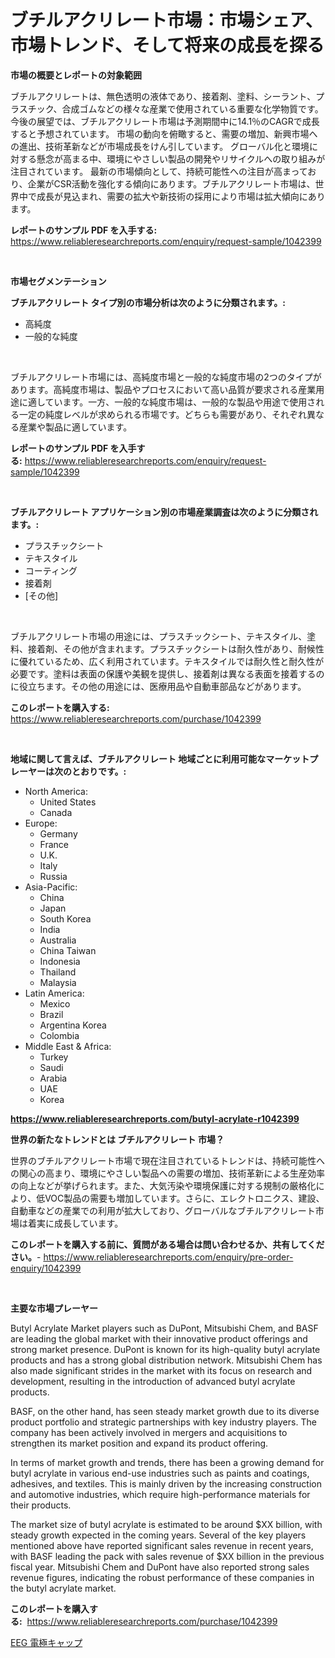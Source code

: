 <p><h1>ブチルアクリレート市場：市場シェア、市場トレンド、そして将来の成長を探る</h1></p><p><strong>市場の概要とレポートの対象範囲</strong></p>
<p><p>ブチルアクリレートは、無色透明の液体であり、接着剤、塗料、シーラント、プラスチック、合成ゴムなどの様々な産業で使用されている重要な化学物質です。 今後の展望では、ブチルアクリレート市場は予測期間中に14.1％のCAGRで成長すると予想されています。 市場の動向を俯瞰すると、需要の増加、新興市場への進出、技術革新などが市場成長をけん引しています。 グローバル化と環境に対する懸念が高まる中、環境にやさしい製品の開発やリサイクルへの取り組みが注目されています。 最新の市場傾向として、持続可能性への注目が高まっており、企業がCSR活動を強化する傾向にあります。ブチルアクリレート市場は、世界中で成長が見込まれ、需要の拡大や新技術の採用により市場は拡大傾向にあります。</p></p>
<p><strong>レポートのサンプル PDF を入手する:</strong> <a href="https://www.reliableresearchreports.com/enquiry/request-sample/1042399">https://www.reliableresearchreports.com/enquiry/request-sample/1042399</a></p>
<p>&nbsp;</p>
<p><strong>市場セグメンテーション</strong></p>
<p><strong>ブチルアクリレート タイプ別の市場分析は次のように分類されます。:</strong></p>
<p><ul><li>高純度</li><li>一般的な純度</li></ul></p>
<p>&nbsp;</p>
<p><p>ブチルアクリレート市場には、高純度市場と一般的な純度市場の2つのタイプがあります。高純度市場は、製品やプロセスにおいて高い品質が要求される産業用途に適しています。一方、一般的な純度市場は、一般的な製品や用途で使用される一定の純度レベルが求められる市場です。どちらも需要があり、それぞれ異なる産業や製品に適しています。</p></p>
<p><strong>レポートのサンプル PDF を入手する:</strong>&nbsp;<a href="https://www.reliableresearchreports.com/enquiry/request-sample/1042399">https://www.reliableresearchreports.com/enquiry/request-sample/1042399</a></p>
<p>&nbsp;</p>
<p><strong> ブチルアクリレート アプリケーション別の市場産業調査は次のように分類されます。:</strong></p>
<p><ul><li>プラスチックシート</li><li>テキスタイル</li><li>コーティング</li><li>接着剤</li><li>[その他]</li></ul></p>
<p>&nbsp;</p>
<p><p>ブチルアクリレート市場の用途には、プラスチックシート、テキスタイル、塗料、接着剤、その他が含まれます。プラスチックシートは耐久性があり、耐候性に優れているため、広く利用されています。テキスタイルでは耐久性と耐久性が必要です。塗料は表面の保護や美観を提供し、接着剤は異なる表面を接着するのに役立ちます。その他の用途には、医療用品や自動車部品などがあります。</p></p>
<p><strong>このレポートを購入する:</strong>&nbsp; <a href="https://www.reliableresearchreports.com/purchase/1042399">https://www.reliableresearchreports.com/purchase/1042399</a></p>
<p>&nbsp;</p>
<p><strong>地域に関して言えば、ブチルアクリレート 地域ごとに利用可能なマーケットプレーヤーは次のとおりです。:</strong></p>
<p><ul>
    <li>
        North America:
        <ul>
            <li>United States</li>
            <li>Canada</li>
        </ul>
    </li>
    <li>
        Europe:
        <ul>
            <li>Germany</li>
            <li>France</li>
            <li>U.K.</li>
            <li>Italy</li>
            <li>Russia</li>
        </ul>
    </li>
    <li>
        Asia-Pacific:
        <ul>
            <li>China</li>
            <li>Japan</li>
            <li>South Korea</li>
            <li>India</li>
            <li>Australia</li>
            <li>China Taiwan</li>
            <li>Indonesia</li>
            <li>Thailand</li>
            <li>Malaysia</li>
        </ul>
    </li>
    <li>
        Latin America:
        <ul>
            <li>Mexico</li>
            <li>Brazil</li>
            <li>Argentina Korea</li>
            <li>Colombia</li>
        </ul>
    </li>
    <li>
        Middle East & Africa:
        <ul>
            <li>Turkey</li>
            <li>Saudi</li>
            <li>Arabia</li>
            <li>UAE</li>
            <li>Korea</li>
        </ul>
    </li>
    </ul></p>
<p><strong><a href="https://www.reliableresearchreports.com/butyl-acrylate-r1042399">https://www.reliableresearchreports.com/butyl-acrylate-r1042399</a></strong>&nbsp;</p>
<p><strong>世界の新たなトレンドとは ブチルアクリレート 市場？</strong></p>
<p><p>世界のブチルアクリレート市場で現在注目されているトレンドは、持続可能性への関心の高まり、環境にやさしい製品への需要の増加、技術革新による生産効率の向上などが挙げられます。また、大気汚染や環境保護に対する規制の厳格化により、低VOC製品の需要も増加しています。さらに、エレクトロニクス、建設、自動車などの産業での利用が拡大しており、グローバルなブチルアクリレート市場は着実に成長しています。</p></p>
<p><strong>このレポートを購入する前に、質問がある場合は問い合わせるか、共有してください。</strong>- <a href="https://www.reliableresearchreports.com/enquiry/pre-order-enquiry/1042399">https://www.reliableresearchreports.com/enquiry/pre-order-enquiry/1042399</a></p>
<p>&nbsp;</p>
<p><strong>主要な市場プレーヤー</strong></p>
<p><p>Butyl Acrylate Market players such as DuPont, Mitsubishi Chem, and BASF are leading the global market with their innovative product offerings and strong market presence. DuPont is known for its high-quality butyl acrylate products and has a strong global distribution network. Mitsubishi Chem has also made significant strides in the market with its focus on research and development, resulting in the introduction of advanced butyl acrylate products.</p><p>BASF, on the other hand, has seen steady market growth due to its diverse product portfolio and strategic partnerships with key industry players. The company has been actively involved in mergers and acquisitions to strengthen its market position and expand its product offering.</p><p>In terms of market growth and trends, there has been a growing demand for butyl acrylate in various end-use industries such as paints and coatings, adhesives, and textiles. This is mainly driven by the increasing construction and automotive industries, which require high-performance materials for their products.</p><p>The market size of butyl acrylate is estimated to be around $XX billion, with steady growth expected in the coming years. Several of the key players mentioned above have reported significant sales revenue in recent years, with BASF leading the pack with sales revenue of $XX billion in the previous fiscal year. Mitsubishi Chem and DuPont have also reported strong sales revenue figures, indicating the robust performance of these companies in the butyl acrylate market.</p></p>
<p><strong>このレポートを購入する:</strong>&nbsp;&nbsp;<a href="https://www.reliableresearchreports.com/purchase/1042399">https://www.reliableresearchreports.com/purchase/1042399</a></p>
<p><p><a href="https://medium.com/@ismaelblick2023/eeg%E9%9B%BB%E6%A5%B5%E3%82%AD%E3%83%A3%E3%83%83%E3%83%97%E5%B8%82%E5%A0%B4-2031%E5%B9%B4%E3%81%BE%E3%81%A7%E3%81%AE%E3%83%88%E3%83%AC%E3%83%B3%E3%83%89-%E4%BA%88%E6%B8%AC-%E7%AB%B6%E4%BA%89%E5%88%86%E6%9E%90-888bbc8eebe0">EEG 電極キャップ</a></p></p>